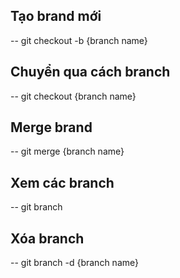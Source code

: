 ## Tạo brand mới
-- git checkout -b {branch name}

## Chuyển qua cách branch
-- git checkout {branch name}

## Merge brand
-- git merge {branch name}

## Xem các branch
-- git branch

## Xóa branch
-- git branch -d {branch name}